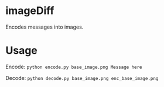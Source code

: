 # imageDiff
Encodes messages into images.
# Usage
Encode:
`python encode.py base_image.png Message here`

Decode:
`python decode.py base_image.png enc_base_image.png`
